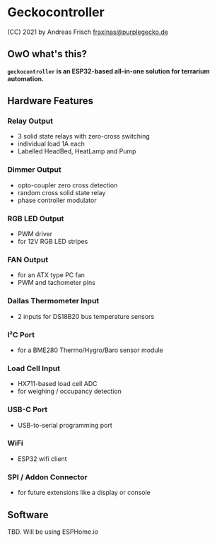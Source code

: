 # Geckocontroller

(CC) 2021 by Andreas Frisch <fraxinas@purplegecko.de>

## OwO what's this?
**`geckocontroller` is an ESP32-based all-in-one solution for terrarium automation.**

## Hardware Features
### Relay Output
* 3 solid state relays with zero-cross switching
* individual load 1A each
* Labelled HeadBed, HeatLamp and Pump

### Dimmer Output
* opto-coupler zero cross detection
* random cross solid state relay
* phase controller modulator

### RGB LED Output
* PWM driver
* for 12V RGB LED stripes

### FAN Output
* for an ATX type PC fan
* PWM and tachometer pins

### Dallas Thermometer Input
* 2 inputs for DS18B20 bus temperature sensors

### I²C Port
* for a BME280 Thermo/Hygro/Baro sensor module

### Load Cell Input
* HX711-based load cell ADC
* for weighing / occupancy detection

### USB-C Port
* USB-to-serial programming port

### WiFi
* ESP32 wifi client

### SPI / Addon Connector
* for future extensions like a display or console

## Software
TBD. Will be using ESPHome.io
